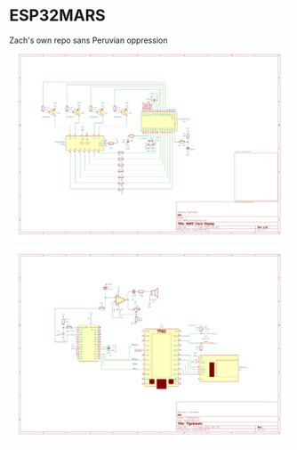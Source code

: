 # ESP32MARS
Zach's own repo sans Peruvian oppression
![Alt text](Resources/ClockDisplay.png?raw=true "PIC Clock Display Schematic")
![Alt text](Resources/TTgo&Audio.png?raw=true "TTgo and PIC Audio Schematic")